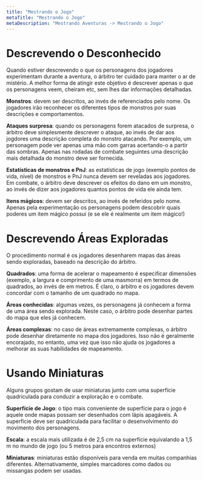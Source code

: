 ```yaml
---
title: "Mestrando o Jogo"
metaTitle: "Mestrando o Jogo"
metaDescription: "Mestrando Aventuras -> Mestrando o Jogo"
---
```


# Descrevendo o Desconhecido

Quando estiver descrevendo o que os personagens dos jogadores experimentam durante a aventura, o árbitro ter cuidado para manter o ar de mistério. A melhor forma de atingir este objetivo é descrever apenas o que os personagens veem, cheiram etc, sem lhes dar informações detalhadas.

**Monstros**: devem ser descritos, ao invés de referenciados pelo nome. Os jogadores irão reconhecer os diferentes tipos de monstros por suas descrições e comportamentos.

**Ataques surpresa**: quando os personagens forem atacados de surpresa, o árbitro deve simplesmente descrever o ataque, ao invés de dar aos jogdores uma descrição completa do monstro atacando. Por exemplo, um personagem pode ver apenas uma mão com garras acertando-o a partir das sombras. Apenas nas rodadas de combate seguintes uma descrição mais detalhada do monstro deve ser fornecida.

**Estatísticas de monstros e PnJ**: as estatísticas de jogo (exemplo pontos de vida, nível) de monstros e PnJ nunca devem ser reveladas aos jogadores. Em combate, o árbitro deve descrever os efeitos do dano em um monstro, ao invés de dizer aos jogadores quantos pontos de vida ele ainda tem.

**Itens mágicos**: devem ser descritos, ao invés de referidos pelo nome. Apenas pela experimentação os personagens podem descobrir quais poderes um item mágico possui (e se ele é realmente um item mágico!) 

# Descrevendo Áreas Exploradas
O procedimento normal é os jogadores desenharem mapas das áreas sendo exploradas, baseado na descrição do árbitro.

**Quadrados**: uma forma de acelerar o mapeamento é especificar dimensões (exemplo, a largura e comprimento de uma masmorra) em termos de quadrados, ao invés de em metros. É claro, o árbitro e os jogadores devem concordar com o tamanho de um quadrado no mapa.

**Áreas conhecidas**: algumas vezes, os personagens já conhecem a forma de uma área sendo explorada. Neste caso, o árbitro pode desenhar partes do mapa que eles já conhecem.

**Áreas complexas**: no caso de áreas extremamente complexas, o árbitro pode desenhar diretamente no mapa dos jogadores. Isso não é geralmente encorajado, no entanto, uma vez que isso não ajuda os jogadores a melhorar as suas habilidades de mapeamento.

# Usando Miniaturas
Alguns grupos gostam de usar miniaturas junto com uma superfície quadriculada para conduzir a exploração e o combate.

**Superfície de Jogo**: o tipo mais conveniente de superfície para o jogo é aquele onde mapas possam ser desenhados com lápis apagáveis. A superfície deve ser quadriculada para facilitar o desenvolvimento do movimento dos personagens.

**Escala**: a escala mais utilizada é de 2,5 cm na superfície equivalando a 1,5 m no mundo de jogo (ou 5 metros para encontros externos)

**Miniaturas**: miniaturas estão disponíveis para venda em muitas companhias diferentes. Alternativamente, simples marcadores como dados ou missangas podem ser usadas.